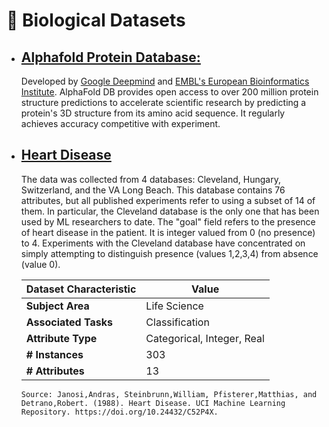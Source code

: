 # 🧬 Biological Datasets

* ## [Alphafold Protein Database:](https://alphafold.ebi.ac.uk/)

  Developed by [Google Deepmind](https://deepmind.com/) and [EMBL's European Bioinformatics Institute](https://www.ebi.ac.uk/). AlphaFold DB provides open access to over 200 million protein structure predictions to accelerate scientific research by predicting a protein's 3D structure from its amino acid sequence. It regularly achieves accuracy competitive with experiment.

* ## [Heart Disease](https://archive.ics.uci.edu/dataset/45/heart+disease)
  The data was collected from 4 databases: Cleveland, Hungary, Switzerland, and the VA Long Beach.
  This database contains 76 attributes, but all published experiments refer to using a subset of 14 of them.  In particular, the Cleveland database is the only one that has been used by ML researchers to date.  The "goal" field refers to the presence of heart disease in the patient.  It is integer valued from 0 (no presence) to 4. Experiments with the Cleveland database have concentrated on simply attempting to distinguish presence (values 1,2,3,4) from absence (value 0).

  | **Dataset Characteristic**  | **Value**               |
  | --------------------------- | ----------------------- |
  | **Subject Area**            | Life Science            |
  | **Associated Tasks**        | Classification          |
  | **Attribute Type**          | Categorical, Integer, Real |
  | **# Instances**             | 303                     |
  | **# Attributes**            | 13                      |

      Source: Janosi,Andras, Steinbrunn,William, Pfisterer,Matthias, and Detrano,Robert. (1988). Heart Disease. UCI Machine Learning Repository. https://doi.org/10.24432/C52P4X.
